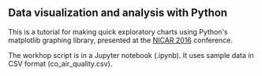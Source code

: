 ## Data visualization and  analysis with Python

This is a tutorial for making quick exploratory charts using Python's matplotlib graphing library, presented at the [NICAR 2016](http://ire.org/conferences/nicar2016/) conference.

The workhop script is in a Jupyter notebook (.ipynb). It uses sample data in CSV format (co_air_quality.csv).